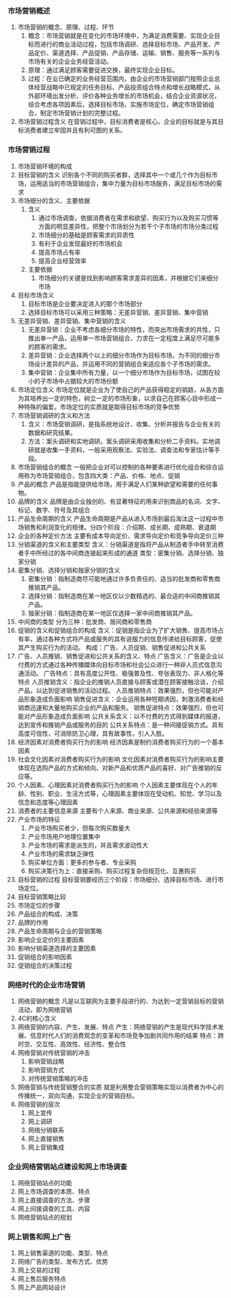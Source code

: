### 市场营销概述
1. 市场营销的概念、原理、过程、环节
   1. 概念：市场营销就是在变化的市场环境中，为满足消费需要、实现企业目标而进行的商业活动过程，包括市场调研、选择目标市场、产品开发、产品定价、渠道选择、产品促销、产品存储、运输、销售、服务等一系列与市场有关的企业业务经营活动。
   2. 原理：通过满足顾客需要促进交换，最终实现企业目标。
   3. 过程：在业已确定的业务经营范围内，由企业的市场营销部门按照企业总体经营战略中已规定的任务目标、产品投资组合特点和增长战略模式，从外部环境出发分析、评价各种业务增长的市场机会，结合企业资源状况，综合考虑各项因素后，选择目标市场，实施市场定位，确定市场营销组合，制定市场营销计划的完整过程。
2. 市场营销过程含义
   在营销过程中，目标消费者是核心。企业的目标就是与其目标消费者建立牢固并且有利可图的关系。
### 市场营销过程
1. 市场营销环境的构成
2. 目标营销的含义
   识别各个不同的购买者群，选择其中一个或几个作为目标市场，运用适当的市场营销组合，集中力量为目标市场服务，满足目标市场的需求
3. 市场细分的含义、主要依据
   1. 含义
      1. 通过市场调查，依据消费者在需求和欲望、购买行为以及购买习惯等方面的明显差异性，把整个市场划分为若干个子市场的市场分类过程
      2. 市场细分的基础是顾客需求的异质性
      3. 有利于企业发现最好的市场机会
      4. 提高市场占有率
      5. 提高企业经营效率
   2. 主要依据
      1. 市场细分的关键是找到影响顾客需求差异的因素，并根据它们来细分市场
4. 目标市场含义
   1. 目标市场是企业要决定进入的那个市场部分
   2. 选择目标市场可以采用三种策略：无差异营销、差异营销、集中营销
5. 无差异营销、差异营销、集中营销的含义
   1. 无差异营销：企业不考虑各细分市场的特性，而突出市场需求的共性，只推出单一产品，运用单一市场营销组合，力求在一定程度上满足尽可能多的顾客的需求。
   2. 差异营销：企业选择两个以上的细分市场作为目标市场，为不同的细分市场设计差异的产品，并运用不同的营销组合来适应各个子市场的需求。
   3. 集中营销：企业集中所有力量，以一个细分市场作为目标市场，试图在较小的子市场中占据较大的市场份额
6. 市场定位含义
   市场定位就是企业为了使自己的产品获得稳定的销路，从各方面为其培养出一定的特色，树立一定的市场形象，以求自己在顾客心目中形成一种特殊的偏爱。市场定位的实质就是取得目标市场的竞争优势
7. 市场营销调研的含义和方法
   1. 含义：市场营销调研，是指系统地设计、收集、分析并报告与企业有关的数据和研究结果。
   2. 方法：案头调研和实地调研。案头调研采用收集和分析二手资料。实地调研就是收集一手资料，一般采用观察法、实验法、调查法和专家估计等手段。
8. 市场营销组合的概念
   一般把企业对可以控制的各种要素进行优化组合和综合运用称为市场营销组合，包含四大类：产品、价格、地点、促销
9.  产品的概念
    产品是指能提供给市场，用于满足人们某种欲望和需要的任何事物。
10. 品牌的含义
    品牌是由企业独创的、有显著特征的用来识别商品的名词、文字、标记、数字、符号及其组合
11. 产品生命周期的含义
    产品生命周期是产品从进入市场到最后淘汰这一过程中市场销售和利润变化的规律。分四个阶段：介绍期、成长期、成熟期、衰退期
12. 企业的各种定价方法
    主要有成本导向定价、需求导向定价和竞争导向定价三种
13. 分销渠道的含义和主要类型
    含义：分销渠道是指将产品从制造者手中转至消费者手中所经过的各中间商连接起来形成的通道
    类型：密集分销、选择分销、独家分销
14. 密集分销、选择分销和独家分销的含义
    1. 密集分销：指制造商尽可能地通过许多负责任的、适当的批发商和零售商推销其产品。
    2. 选择分销：指制造商在某一地区仅以少数精选的、最合适的中间商推销其产品。
    3. 独家分销：指制造商在某一地区仅选择一家中间商推销其产品。
15. 中间商的类型
    分为三种：批发商、居间商和零售商
16. 促销的含义和促销组合的构成
    含义：促销是指企业为了扩大销售、提高市场占有率，通过各种方式将产品或服务的具有说服力的信息传递给目标顾客，促使其产生购买行为的活动。
    构成：广告、人员促销、销售促进和公共关系
17. 广告、人员推销、销售促进和公共关系的含义、特点
    广告含义：广告是企业以付费的方式通过各种传播媒体向目标市场和社会公众进行一种非人员式信息沟通活动。
    广告特点：具有高度公开性、极强普及性、夸张表现力、非人格化等特点
    人员推销含义：指企业的推销人员直接与顾客或潜在顾客接触洽谈，介绍产品，以达到促进销售的活动过程。
    人员推销特点：效果强烈，但也可能对产品形象造成负面影响
    销售促进含义：企业运用各种短期诱因，刺激消费者和经销商迅速和大量地购买企业的产品和服务。
    销售促进特点：效果强烈，但也可能对产品形象造成负面影响
    公共关系含义：以不付费的方式得到媒体的报道，达到宣传和推销产品或服务的目的
    公共关系特点：是一种间接促销方式。具有高度可信性，可消除防卫心理，具有故事性，引人入胜。
18. 经济因素对消费者购买行为的影响
    经济因素是制约消费者购买行为的一个基本因素
19. 社会文化因素对消费者购买行为的影响
    文化因素对消费者购买行为的影响主要体现在选购产品的方式和倾向、对新产品和优质产品的喜好、对广告推销的反应等。
20. 个人因素、心理因素对消费者购买行为的影响
    个人因素主要体现在个人的年龄、性别、职业、生活方式等，心理因素主要体现在受动机、知觉、学习以及信念和态度等心理因素
21. 消费者的主要信息来源
    主要有个人来源、商业来源、公共来源和经验来源等
22. 产业市场的特征
    1. 产业市场购买者少，但每次购买数量大
    2. 产业市场用户地理位置集中
    3. 产业市场的需求是派生的，并且需求波动性大
    4. 产业市场的需求缺乏弹性
    5. 购买单位方面：更多的参与者、专业采购
    6. 购买决策行为上：直接采购、购买过程复杂但规范化、互惠购买
23. 目标营销的过程
    目标营销要经历三个阶段：市场细分、选择目标市场、进行市场定位。
24. 目标营销策略比较
25. 市场定位的步骤
26. 产品组合的构成、决策
27. 品牌的作用
28. 产品生命周期与企业的营销策略
29. 影响企业定价的主要因素
30. 影响分销渠道选择的主要因素
31. 促销组合的影响因素
32. 促销组合的决策过程
### 网络时代的企业市场营销
1. 网络营销的概念
   凡是以互联网为主要手段进行的、为达到一定营销目标的营销活动，即为网络营销
2. 4C的核心含义
3. 网络营销的内容、产生、发展、特点
   产生：网络营销的产生是现代科学技术发展、信息时代人们的消费观念的变革和市场竞争加剧共同作用的结果
   特点：跨时空、交互性、高效性、经济性、整合性
4. 网络营销对传统营销的冲击
   1. 影响营销战略
   2. 影响营销方式
   3. 对传统营销策略的冲击
5. 网络营销与传统营销整合的实质
   就是利用整合营销策略实现以消费者为中心的传播统一，双向沟通，实现企业的营销目标。
6. 网络营销的层次
   1. 网上宣传
   2. 网上调研
   3. 网络分销联系
   4. 网上直接销售
   5. 网上营销集成
### 企业网络营销站点建设和网上市场调查
1. 网络营销站点的功能
2. 网上市场调查的本质、特点
3. 网上直接调查的方法、步骤
4. 网上间接调查的工具、内容
5. 网络营销站点的规划
### 网上销售和网上广告
1. 网上销售渠道的功能、类型、特点
2. 网络广告的类型、发布方式、优势
3. 网上交易的过程
4. 网上售后服务特点
5. 网上产品网站设计
